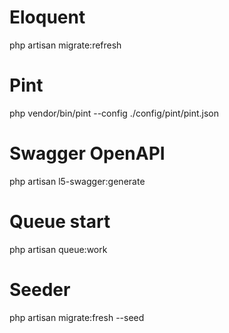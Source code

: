 # Eloquent
php artisan migrate:refresh

# Pint
php vendor/bin/pint --config ./config/pint/pint.json

# Swagger OpenAPI
php artisan l5-swagger:generate

# Queue start
php artisan queue:work

# Seeder
php artisan migrate:fresh --seed

